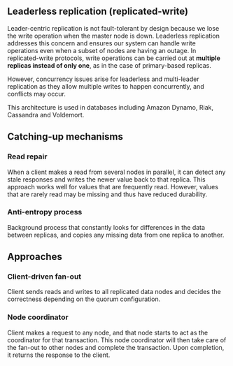 ## Leaderless replication (replicated-write)

Leader-centric replication is not fault-tolerant by design because we lose the write operation when the master node is down. Leaderless replication addresses this concern and ensures our system can handle write operations even when a subset of nodes are having an outage. In replicated-write protocols, write operations can be carried out at **multiple replicas instead of only one**, as in the case of primary-based replicas.

However, concurrency issues arise for leaderless and multi-leader replication as they allow multiple writes to happen concurrently, and conflicts may occur.

This architecture is used in databases including Amazon Dynamo, Riak, Cassandra and Voldemort.

## Catching-up mechanisms

### Read repair

When a client makes a read from several nodes in parallel, it can detect any stale responses and writes the newer value back to that replica. This approach works well for values that are frequently read. However, values that are rarely read may be missing and thus have reduced durability.

### Anti-entropy process

Background process that constantly looks for differences in the data between replicas, and copies any missing data from one replica to another.

## Approaches

### Client-driven fan-out

Client sends reads and writes to all replicated data nodes and decides the correctness depending on the quorum configuration.

### Node coordinator

Client makes a request to any node, and that node starts to act as the coordinator for that transaction. This node coordinator will then take care of the fan-out to other nodes and complete the transaction. Upon completion, it returns the response to the client.
